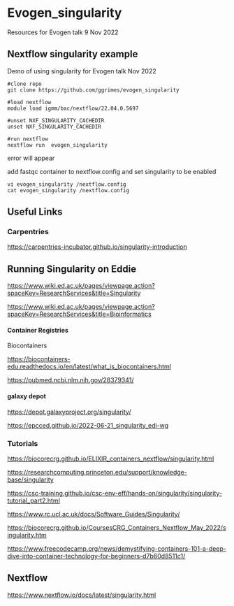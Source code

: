 # Evogen_singularity

Resources for Evogen talk 9 Nov 2022


## Nextflow singularity example

Demo of using singularity for Evogen talk Nov 2022



~~~
#clone repo
git clone https://github.com/ggrimes/evogen_singularity

#load nextflow
module load igmm/bac/nextflow/22.04.0.5697

#unset NXF_SINGULARITY_CACHEDIR
unset NXF_SINGULARITY_CACHEDIR

#run nextflow
nextflow run  evogen_singularity 
~~~

error will appear

add fastqc container to nextflow.config and set singularity to be enabled
~~~
vi evogen_singularity /nextflow.config
cat evogen_singularity /nextflow.config
~~~

## Useful Links

### Carpentries

https://carpentries-incubator.github.io/singularity-introduction


## Running Singularity on Eddie

https://www.wiki.ed.ac.uk/pages/viewpage.action?spaceKey=ResearchServices&title=Singularity​

https://www.wiki.ed.ac.uk/pages/viewpage.action?spaceKey=ResearchServices&title=Bioinformatics​

#### Container Registries

Biocontainers

https://biocontainers-edu.readthedocs.io/en/latest/what_is_biocontainers.html​

https://pubmed.ncbi.nlm.nih.gov/28379341/​

#### galaxy depot

https://depot.galaxyproject.org/singularity/​

https://epcced.github.io/2022-06-21_singularity_edi-wg​

### Tutorials

https://biocorecrg.github.io/ELIXIR_containers_nextflow/singularity.html​

https://researchcomputing.princeton.edu/support/knowledge-base/singularity​

https://csc-training.github.io/csc-env-eff/hands-on/singularity/singularity-tutorial_part2.html​

https://www.rc.ucl.ac.uk/docs/Software_Guides/Singularity/​

https://biocorecrg.github.io/CoursesCRG_Containers_Nextflow_May_2022/singularity.htm​

https://www.freecodecamp.org/news/demystifying-containers-101-a-deep-dive-into-container-technology-for-beginners-d7b60d8511c1/​

## Nextflow

https://www.nextflow.io/docs/latest/singularity.html​


